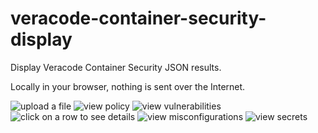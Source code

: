 # veracode-container-security-display
Display Veracode Container Security JSON results.

Locally in your browser, nothing is sent over the Internet.

![upload a file](https://github.com/relaxnow/veracode-container-security-display/blob/main/images/vcsd-1-upload.png?raw=true)
![view policy](https://github.com/relaxnow/veracode-container-security-display/blob/main/images/vcsd-2-policy.png?raw=true)
![view vulnerabilities](https://github.com/relaxnow/veracode-container-security-display/blob/main/images/vcsd-3-vulnerabilities.png?raw=true)
![click on a row to see details](https://github.com/relaxnow/veracode-container-security-display/blob/main/images/vcsd-4-vulnerabilities-details.png?raw=true)
![view misconfigurations](https://github.com/relaxnow/veracode-container-security-display/blob/main/images/vcsd-5-misconfigurations.png?raw=true)
![view secrets](https://github.com/relaxnow/veracode-container-security-display/blob/main/images/vcsd-6-secrets.png?raw=true)